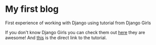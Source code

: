 # My first blog

First experience of working with Django using tutorial from Django Girls

If you don't know Django Girls you can check them out [here](https://djangogirls.org) they are awesome!
And [this](https://tutorial.djangogirls.org/en/) is the direct link to the tutorial.
